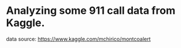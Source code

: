 # Analyzing some 911 call data from Kaggle.
data source: https://www.kaggle.com/mchirico/montcoalert
